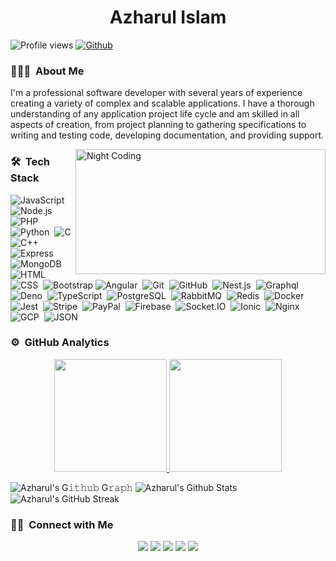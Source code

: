 <h1 align="center"> Azharul Islam </h1>

![Profile views](https://visitor-badge.glitch.me/badge?page_id=azharul-orbslab.azharul-orbslab)
[![Github](https://img.shields.io/github/followers/azharul-orbslab?label=Follow&style=social)](https://github.com/azharul-orbslab)

### 👨🏻‍💻 &nbsp;About Me
<p>I'm a professional software developer with several years of experience creating a variety of complex and scalable applications. I have a thorough understanding of any application project life cycle and am skilled in all aspects of creation, from project planning to gathering specifications to writing and testing code, developing documentation, and providing support.</p>

<img alt="Night Coding" src="https://camo.githubusercontent.com/c1dcb74cc1c1835b1d716f5051499a2814c683c806b15f04b0eba492863703e9/68747470733a2f2f63646e2e6472696262626c652e636f6d2f75736572732f3733303730332f73637265656e73686f74732f363538313234332f6176656e746f2e676966" width="400" height="200" align="right"/>

### 🛠 &nbsp;Tech Stack

![JavaScript](https://img.shields.io/badge/-JavaScript-05122A?style=flat&logo=javascript)&nbsp;
![Node.js](https://img.shields.io/badge/-Node.js-05122A?style=flat&logo=node.js)&nbsp;
![PHP](https://img.shields.io/badge/-PHP-05122A?style=flat&logo=php)&nbsp;
![Python](https://img.shields.io/badge/-Python-05122A?style=flat&logo=python)&nbsp;
![C](https://img.shields.io/badge/-C-05122A?style=flat&logo=C&logoColor=A8B9CC)&nbsp;
![C++](https://img.shields.io/badge/-C++-05122A?style=flat&logo=C%2B%2B&logoColor=00599C)
![Express](https://img.shields.io/badge/-Express-05122A?style=flat&logo=express)&nbsp;
![MongoDB](https://img.shields.io/badge/-MongoDB-05122A?style=flat&logo=mongodb)&nbsp;
![HTML](https://img.shields.io/badge/-HTML-05122A?style=flat&logo=HTML5)&nbsp;
![CSS](https://img.shields.io/badge/-CSS-05122A?style=flat&logo=CSS3&logoColor=1572B6)&nbsp;
![Bootstrap](https://img.shields.io/badge/-Bootstrap-05122A?style=flat&logo=bootstrap&logoColor=563D7C)
![Angular](https://img.shields.io/badge/-Angular-05122A?style=flat&logo=angular)&nbsp;
![Git](https://img.shields.io/badge/-Git-05122A?style=flat&logo=git)&nbsp;
![GitHub](https://img.shields.io/badge/-GitHub-05122A?style=flat&logo=github)&nbsp;
![Nest.js](https://img.shields.io/badge/-NestJs-05122A?style=flat&logo=nestjs)&nbsp;
![Graphql](https://img.shields.io/badge/-Graphql-05122A?style=flat&logo=graphql)&nbsp;
![Deno](https://img.shields.io/badge/-Deno-05122A?style=flat&logo=deno)&nbsp;
![TypeScript](https://img.shields.io/badge/-TypeScript-05122A?style=flat&logo=typescript)&nbsp;
![PostgreSQL](https://img.shields.io/badge/-PostgreSQL-05122A?style=flat&logo=postgresql)&nbsp;
![RabbitMQ](https://img.shields.io/badge/-RabbitMQ-05122A?style=flat&logo=rabbitmq)&nbsp;
![Redis](https://img.shields.io/badge/-Redis-05122A?style=flat&logo=redis)&nbsp;
![Docker](https://img.shields.io/badge/-Docker-05122A?style=flat&logo=docker)&nbsp;
![Jest](https://img.shields.io/badge/-Jest-05122A?style=flat&logo=jest)&nbsp;
![Stripe](https://img.shields.io/badge/-Stripe-05122A?style=flat&logo=stripe)&nbsp;
![PayPal](https://img.shields.io/badge/-PayPal-05122A?style=flat&logo=paypal)&nbsp;
![Firebase](https://img.shields.io/badge/-Firebase-05122A?style=flat&logo=firebase)&nbsp;
![Socket.IO](https://img.shields.io/badge/-Socket.IO-05122A?style=flat&logo=socket.io)&nbsp;
![Ionic](https://img.shields.io/badge/-Ionic-05122A?style=flat&logo=Ionic)&nbsp;
![Nginx](https://img.shields.io/badge/-Nginx-05122A?style=flat&logo=nginx)&nbsp;
![GCP](https://img.shields.io/badge/-GCP-05122A?style=flat&logo=google-cloud)&nbsp;
![JSON](https://img.shields.io/badge/-Json-05122A?style=flat&logo=json)&nbsp;

### ⚙️ &nbsp;GitHub Analytics

<p align="center">
  <a href="https://github.com/azharul-orbslab">
    <img height="180em" src="https://github-readme-stats-eight-theta.vercel.app/api?username=azharul-orbslab&show_icons=true&theme=algolia&include_all_commits=true&count_private=true"/>
    <img height="180em" src="https://github-readme-stats-eight-theta.vercel.app/api/top-langs/?username=azharul-orbslab&layout=compact&langs_count=8&theme=algolia"/>
  </a>
  
   ![Azharul's G𝚒𝚝𝚑𝚞𝚋 G𝚛𝚊𝚙𝚑](https://activity-graph.herokuapp.com/graph?username=azharul-orbslab&theme=redical&hide_border=true&area=true)
   ![Azharul's Github Stats](https://github-readme-stats.vercel.app/api?username=azharul-orbslab&show_icons=true&theme=algolia)
   ![Azharul's GitHub Streak](https://github-readme-streak-stats.herokuapp.com/?user=azharul-orbslab&theme=algolia)
</p>

### 🤝🏻 &nbsp;Connect with Me

<p align="center">
  <a href="mailto:azharul.sylhet@gmail.com"><img src="https://img.shields.io/badge/-Email Me-D14836?style=flat&logo=Gmail&logoColor=white"/></a>
  <a href="https://linkedin.com/in/mr-azharul"><img src="https://img.shields.io/badge/-Linkedin-0077B5?style=flat&logo=Linkedin&logoColor=white"/></a>
  <a href="https://facebook.com/azharul.islam.5220"><img src="https://img.shields.io/badge/-Facebook-1877F2?style=flat&logo=Facebook&logoColor=white"/></a>
  <a href="https://www.leetcode.com/azharul_islam"><img src="https://img.shields.io/badge/-Leetcode-orange?style=flat&logo=Leetcode&logoColor=white"/></a>
  <a href="https://matching.turing.com/developer-resume/6c1f92ace1c613f829e267895318d4fcad52171a017b7a"><img src="https://img.shields.io/badge/-Turing Profile-BD081C?style=flat&logo=turing&logoColor=white"/></a>
</p>
